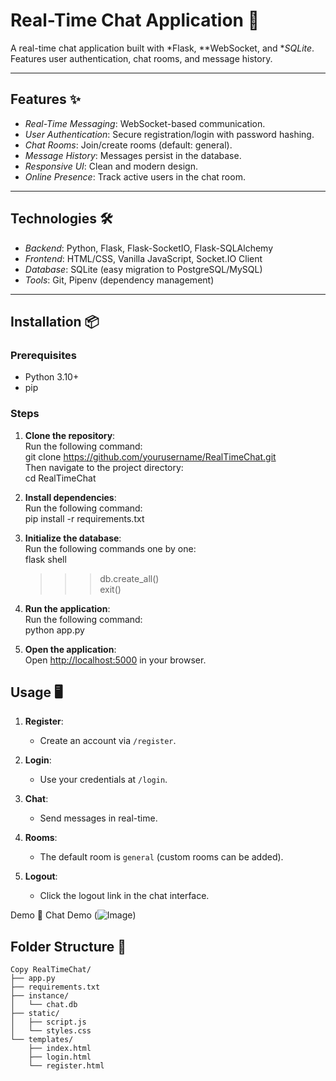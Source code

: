 # Real-Time Chat Application 🚀

A real-time chat application built with *Flask, **WebSocket, and **SQLite*. Features user authentication, chat rooms, and message history.

---

## Features ✨
- *Real-Time Messaging*: WebSocket-based communication.
- *User Authentication*: Secure registration/login with password hashing.
- *Chat Rooms*: Join/create rooms (default: general).
- *Message History*: Messages persist in the database.
- *Responsive UI*: Clean and modern design.
- *Online Presence*: Track active users in the chat room.

---

## Technologies 🛠
- *Backend*: Python, Flask, Flask-SocketIO, Flask-SQLAlchemy
- *Frontend*: HTML/CSS, Vanilla JavaScript, Socket.IO Client
- *Database*: SQLite (easy migration to PostgreSQL/MySQL)
- *Tools*: Git, Pipenv (dependency management)

---

## Installation 📦

### Prerequisites
- Python 3.10+
- pip



### Steps  

1. **Clone the repository**:  
   Run the following command:  
   git clone https://github.com/yourusername/RealTimeChat.git  
   Then navigate to the project directory:  
   cd RealTimeChat  

2. **Install dependencies**:  
   Run the following command:  
   pip install -r requirements.txt  

3. **Initialize the database**:  
   Run the following commands one by one:  
   flask shell  
   >>> db.create_all()  
   >>> exit()  

4. **Run the application**:  
   Run the following command:  
   python app.py  

5. **Open the application**:  
   Open [http://localhost:5000](http://localhost:5000) in your browser.  



## Usage 🖥

1. **Register**:  
   - Create an account via `/register`.

2. **Login**:  
   - Use your credentials at `/login`.

3. **Chat**:  
   - Send messages in real-time.

4. **Rooms**:  
   - The default room is `general` (custom rooms can be added).

5. **Logout**:  
   - Click the logout link in the chat interface.


Demo 🎥
Chat Demo (![Image](https://github.com/user-attachments/assets/6b675544-82bd-4825-be4c-777bf0110ea3))


## Folder Structure 📂  
```  
Copy RealTimeChat/  
├── app.py  
├── requirements.txt  
├── instance/  
│   └── chat.db  
├── static/  
│   ├── script.js  
│   └── styles.css  
└── templates/  
    ├── index.html  
    ├── login.html  
    └── register.html  
```  
